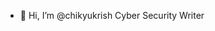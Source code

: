 - 👋 Hi, I’m @chikyukrish
Cyber Security Writer

<!---
chikyukrish/chikyukrish is a ✨ special ✨ repository because its `README.md` (this file) appears on your GitHub profile.
You can click the Preview link to take a look at your changes.
--->
